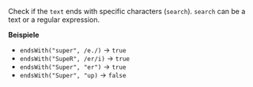 Check if the `text` ends with specific characters (`search`).
`search` can be a text or a regular expression.

**Beispiele**
- `endsWith("super", /e./)` &#8594; `true`
- `endsWith("SupeR", /er/i)` &#8594; `true`
- `endsWith("Super", "er")` &#8594; `true`
- `endsWith("Super", "up)` &#8594; `false`
